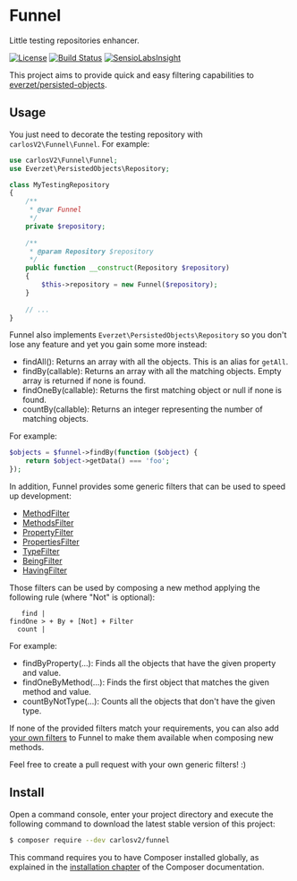 # Funnel

Little testing repositories enhancer.

[![License](https://poser.pugx.org/carlosv2/can/license)](https://packagist.org/packages/carlosv2/can)
[![Build Status](https://travis-ci.org/carlosV2/Can.svg?branch=master)](https://travis-ci.org/carlosV2/Can)
[![SensioLabsInsight](https://insight.sensiolabs.com/projects/bc563f45-525d-4862-adaf-149bc06578b3/mini.png)](https://insight.sensiolabs.com/projects/bc563f45-525d-4862-adaf-149bc06578b3)

This project aims to provide quick and easy filtering capabilities to [everzet/persisted-objects](https://github.com/everzet/persisted-objects).

## Usage

You just need to decorate the testing repository with `carlosV2\Funnel\Funnel`. For example:

```php
use carlosV2\Funnel\Funnel;
use Everzet\PersistedObjects\Repository;

class MyTestingRepository
{
    /**
     * @var Funnel
     */
    private $repository;
    
    /**
     * @param Repository $repository
     */
    public function __construct(Repository $repository)
    {
        $this->repository = new Funnel($repository);
    }
    
    // ...
}
```

Funnel also implements `Everzet\PersistedObjects\Repository` so you don't lose any feature
and yet you gain some more instead:

- findAll(): Returns an array with all the objects. This is an alias for `getAll`.
- findBy(callable): Returns an array with all the matching objects. Empty array is returned if none is found.
- findOneBy(callable): Returns the first matching object or null if none is found.
- countBy(callable): Returns an integer representing the number of matching objects.

For example:

```php
$objects = $funnel->findBy(function ($object) {
    return $object->getData() === 'foo';
});
```

In addition, Funnel provides some generic filters that can be used to speed up development:

- [MethodFilter](https://github.com/carlosV2/Funnel/blob/master/docs/MethodFilter.md)
- [MethodsFilter](https://github.com/carlosV2/Funnel/blob/master/docs/MethodsFilter.md)
- [PropertyFilter](https://github.com/carlosV2/Funnel/blob/master/docs/PropertyFilter.md)
- [PropertiesFilter](https://github.com/carlosV2/Funnel/blob/master/docs/PropertiesFilter.md)
- [TypeFilter](https://github.com/carlosV2/Funnel/blob/master/docs/TypeFilter.md)
- [BeingFilter](https://github.com/carlosV2/Funnel/blob/master/docs/BeingFilter.md)
- [HavingFilter](https://github.com/carlosV2/Funnel/blob/master/docs/HavingFilter.md)

Those filters can be used by composing a new method applying the following rule (where "Not" is optional):

```
   find |
findOne > + By + [Not] + Filter
  count |
```

For example:

- findByProperty(...): Finds all the objects that have the given property and value.
- findOneByMethod(...): Finds the first object that matches the given method and value.
- countByNotType(...): Counts all the objects that don't have the given type.

If none of the provided filters match your requirements, you can also add [your own filters](https://github.com/carlosV2/Funnel/blob/master/docs/YourOwnFilter.md)
to Funnel to make them available when composing new methods.

Feel free to create a pull request with your own generic filters! :)

## Install

Open a command console, enter your project directory and execute the
following command to download the latest stable version of this project:

```bash
$ composer require --dev carlosv2/funnel
```

This command requires you to have Composer installed globally, as explained
in the [installation chapter](https://getcomposer.org/doc/00-intro.md)
of the Composer documentation.
